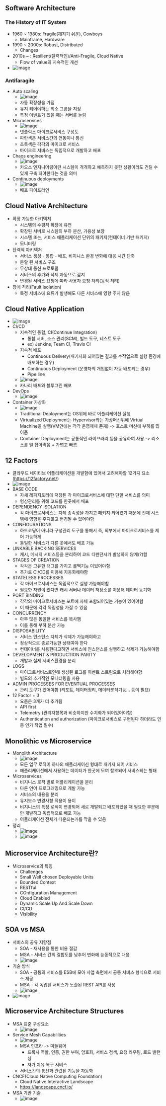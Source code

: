 ## Software Architecture
### The History of IT System
  - 1960 ~ 1980s: Fragile(깨지기 쉬운), Cowboys 
    - Mainframe, Hardware
  - 1990 ~ 2000s: Robust, Distributed
    - Changes
  - 2010s ~ : Resilient(탈력적인)/Anti-Fragile, Cloud Native
    - Flow of value의 지속적인 개선
  - ![image](https://user-images.githubusercontent.com/61530368/176408256-1333de5a-4613-4d62-8424-4ad7c738e918.png)

### Antifaragile
  - Auto scaling
    - ![image](https://user-images.githubusercontent.com/61530368/176408484-2608246a-4ef6-4f7d-929f-63f8886c36bb.png)
    - 자동 확장성을 가짐
    - 유지 되어야하는 최소 그룹을 지정 
    - 특정 이벤트가 있을 때는 서버를 늘림 
  - Microservices
    - ![image](https://user-images.githubusercontent.com/61530368/176408674-9a853726-2fdd-4e3d-9804-26bf60f3d92e.png)
    - 넷플릭스 마이크로서비스 구성도 
    - 파란색은 서비스간의 연동이나 통신
    - 초록색은 각각의 마이크로 서비스
    - 마이크로 서비스는 독립적으로 개발하고 배포
  - Chaos engineering
    - ![image](https://user-images.githubusercontent.com/61530368/176409537-05537fed-c432-477c-816f-dee2e563c3a4.png) 
    - 카오스 엔지니어링이란 시스템이 격격하고 예측하지 못한 상황이라도 견딜 수 있게 구축 되야한다는 것을 의미
  - Continuous deployments
    - ![image](https://user-images.githubusercontent.com/61530368/176409673-b191f8e1-b21d-47ab-a23f-64866a3bd50c.png)
    - 배포 파이프라인 
## Cloud Native Architecture
  - 확장 가능한 아키텍처
    - 시스템의 수평적 확장에 유연
    - 확장된 서버로 시스템의 부하 분산, 가용성 보장
    - 시스템 또는, 서비스 애플리케이션 단위의 패키지(컨테이너 기반 패키지)
    - 모니터링
  - 탄력적 아키텍처
    - 서비스 생성 - 통합 - 배포, 비지니스 환경 변화에 대응 시간 단축
    - 분할 된 서비스 구조
    - 무상태 통신 프로토콜
    - 서비스의 추가와 삭제 자동으로 감지
    - 변경된 서비스 요청에 따라 사용자 요청 처리(동적 처리)
  - 장애 격리(Fault isolation)
    - 특정 서비스에 요류가 발생해도 다른 서비스에 영향 주지 않음
    
## Cloud Native Application
  - ![image](https://user-images.githubusercontent.com/61530368/176411449-a1d331c8-12f3-40bc-8d36-975f65717a2a.png)
  - CI/CD
    - 지속적인 통합, CI(Continue Integration)
      - 통합 서버, 소스 관리(SCM), 빌드 도구, 테스트 도구
      - ex) Jenkins, Team CI, Travis CI
    - 지속적 배포
      - Continuous Delivery(패키지화 되어있는 결과를 수작업으로 실행 환경에 배포하는 경우)
      - Continuous Deployment (운영자의 개입없이 자동 배포되는 경우)
      - Pipe line   
    - ![image](https://user-images.githubusercontent.com/61530368/176411956-bd423dbe-6673-45ed-9cde-a66c92dc5c74.png)
    - 카나리 배포와 블루그린 배포 
  - DevOps
    - ![image](https://user-images.githubusercontent.com/61530368/176412757-21eb36bc-a39b-4c16-bd77-1a1dbba2bea5.png)
  - Container 가상화
    - ![image](https://user-images.githubusercontent.com/61530368/176413085-fe26d243-5a68-45f2-91d4-a9a55ad16b8c.png)
    - Traditional Deployment는 OS위에 바로 어플리케이션 실행
    - Virtualized Deployment는 Hypervisor라는 가상머신위에 Virtual Machine을 실행(VM안에는 각각 운영제체 존재) -> 호스트 머신에 부하를 많이줌 
    - Container Deployment는 공통적인 라이브러리 등을 공유하여 사용 -> 리소스를 덜 잡아먹음 + 가볍고 빠름
## 12 Factors
  - 클라우드 네이티브 어플리케이션을 개발함에 있어서 고려해야할 12가지 요소 (https://12factory.net/)
  - ![image](https://user-images.githubusercontent.com/61530368/176413807-019fa3b1-99b1-443c-ab8b-3108474d7007.png)
  - BASE CODE
    - 자체 레파지토리에 저장된 각 마이크로서비스에 대한 단일 서비스를 의미
    - 형상관리를 위해 코드를 한곳에서 배포 
  - DEPENDENCY ISOLATION
    - 각 마이크로서비스는 자체 종속성을 가지고 패키지 되어있기 때문에 전체 시스템에 영향을 주지않고 변경될 수 있어야함
  - CONFIGURATIONS
    - 하드코딩이 아니라 구성관리 도구를 통해서 즉, 외부에서 마이크로서비스를 제어 가능하게
    - 동일한 서비스가 다른 곳에서도 배포 가능
  - LINKABLE BACKING SERVICES
    - 캐시, 메시지 서비스등을 분리하여 코드 디펜던시가 발생하지 않게(?)함
  - STAGES OF CREATION
    - 각각은 고유한 태그를 가지고 롤백기능 이있어야함
    - 추가로 CI/CD를 이용해 자동화해야함
  - STATELESS PROCESSES
    - 각 마이크로서비스는 독립적으로 실행 가능해야함
    - 필요한 자원이 있다면 캐시 서버나 데이터 저장소를 이용해 데이터 동기화
  - PORT BINDING
    - 각각의 마이크로서비스는 포트에 자체 포함되어있는 기능이 있어야함  
    - 이 때문에 각각 독립성을 가질 수 있음
  - CONCURRENCY
    - 아무 많은 동일한 서비스를 복사햄 
    - 이를 통해 부하 분산 가능
  - DISPOSABILITY
    - 서비스 인스턴스 자체가 삭제가 가능해야하고
    - 정상적으로 종료가능한 상태여야 한다 
    - 컨테이너를 사용한다고하면 서비스에 인스턴스를 실행하고 삭제가 가능해야함
  - DEVELOPMENT & PRODUCTION PARITY
    - 개발과 실제 서비스환경을 분리  
  - LOGS
    - 마이크로서비스로인해 생성된 로그를 이벤트 스트림으로 처리해야함 
    - 별도의 추가적인 모니터링을 사용
  - ADMIN PROCESSES FOR EVENTUAL PROCESSES
    - 관리 도구가 있어야함 (리포트, 데이터정리, 데이터분석기능... 등이 필요)
  - 12 Factor + 3
    - 요즘은 3개가 더 추가됨
    - API first
    - Telemetry (관리자항목과 비슷하지만 수치화가 되어있어야함)
    - Authentication and authorization (마이크로서비스로 구현된다 하더라도 인증 인가 작업 필수) 

## Monolithic vs Microservice
  - Monolith Architecture
    - ![image](https://user-images.githubusercontent.com/61530368/176417191-606ad930-6f7f-404f-b9e1-47726814beac.png)
    - 모든 업무 로직이 하나의 애플리케이션 형태로 패키지 되어 서비스
    - 애플리케이션에서 사용하는 데이터가 한곳에 모여 참조되어 서비스되는 형태 
  - Microservices
    - 비지니스 로직 별로 어플리케이션을 분리  
    - 다른 언어 프로그래밍으로 개발 가능  
    - 서비스의 내용을 분리 
    - 유지보수 변경사항 적용이 용이
    - 비지니스의 특정 로직이 변경되어 새로 개발되고 배포되었을 때 필요한 부분에만 개발하고 독립적으로 배포 가능 
    - 어플리케이션 전체가 다운되는거를 막을 수 있음 
  - 정리
    - ![image](https://user-images.githubusercontent.com/61530368/176418806-4cdc1cf2-1844-47fb-acbb-c22c7447edcd.png)
    - ![image](https://user-images.githubusercontent.com/61530368/176419059-1190d9af-de40-4fe2-9955-06b9debeeced.png)

## Microservice Architecture란?
  - Microservice의 특징
    - Challenges
    - Small Well chosen Deployable Units
    - Bounded Context
    - RESTful
    - COnfiguration Management
    - Cloud Enabled
    - Dynamic Scale Up And Scale Down
    - CI/CD
    - Visibility 
## SOA vs MSA
  - 서비스의 공유 지향점
    - SOA - 재사용을 통한 비용 절감
    - MSA - 서비스 간의 결합도를 낮추어 변화에 능동적으로 대응 
    - ![image](https://user-images.githubusercontent.com/61530368/176421602-d1f285ff-7941-4cd0-999f-80e3c5027cc1.png)
  - 기술 방식
    - SOA - 공통의 서비스를 ESB에 모아 사업 측면에서 공통 서비스 형식으로 서비스 제공
    - MSA - 각 독립된 서비스가 노출된 REST API를 사용
    - ![image](https://user-images.githubusercontent.com/61530368/176430495-406d297b-1d80-4030-a144-91013860af36.png)
  - ![image](https://user-images.githubusercontent.com/61530368/176431720-dacbeef6-03c0-4ffe-a2f0-fe50833d596b.png)

## Microservice Architecture Structures
  - MSA 표준 구성요소
    - ![image](https://user-images.githubusercontent.com/61530368/176432017-393be2d1-4f1d-4ce6-ab1e-83b5260b6350.png)
  - Service Mesh Capabilities
    - ![image](https://user-images.githubusercontent.com/61530368/176432359-599fd8df-df19-49b9-9cbd-2cca8ef88145.png)
    - MSA 인프라 -> 미들웨어
      - 프록시 역할, 인증, 권한 부여, 암호화, 서비스 검색, 요청 라우팅, 로드 밸런싱
      - 자가 치유 복구 서비스
    - 서비스간의 통신과 관련된 기능을 자동화   
  - CNCF(Cloud Native Computing Foundation)
    - Cloud Native Interactive Landscape
    - https://landscape.cncf.io/
  - MSA 기반 기술
    - ![image](https://user-images.githubusercontent.com/61530368/176432993-99680a09-2a38-4963-81dd-8c2fae12175e.png)
